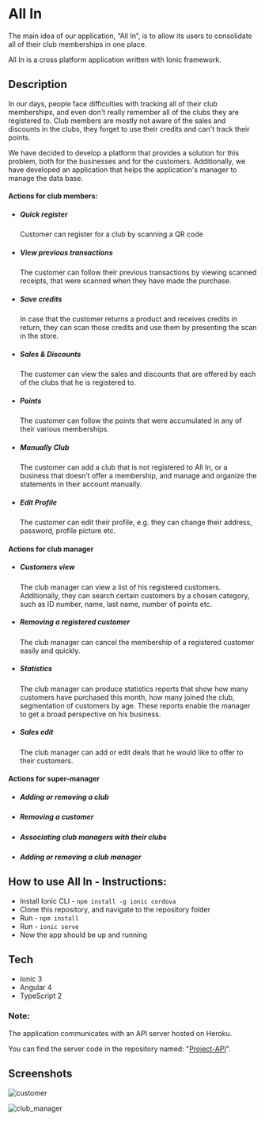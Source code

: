 # All In 

The main idea of our application, “All In”, is to allow its users to consolidate all of their club memberships in one place.

All In is a cross platform application written with Ionic framework.

## Description
In our days, people face difficulties with tracking all of their club memberships,
and even don't really remember all of the clubs they are registered to.
Club members are mostly not aware of the sales and discounts in the clubs,
they forget to use their credits and can't track their points.

We have decided to develop a platform that provides a solution for this problem, both for the businesses and for the customers.
Additionally, we have developed an application that helps the application's manager to manage the data base.


#### Actions for club members:
* ##### Quick register

  Customer can register for a club by scanning a QR code

* ##### View previous transactions

  The customer can follow their previous transactions by viewing scanned receipts, that were scanned when they have made the purchase.

* ##### Save credits

  In case that the customer returns a product and receives credits in return, they can scan those credits and use them by presenting the   scan in the store.

* ##### Sales & Discounts

  The customer can view the sales and discounts that are offered by each of the clubs that he is registered to.

* ##### Points

  The customer can follow the points that were accumulated in any of their various memberships.

* ##### Manually Club

  The customer can add a club that is not registered to All In, or a business that doesn’t offer a membership, and manage and organize     the statements in their account manually.

* ##### Edit Profile

  The customer can edit their profile, e.g. they can change their address, password, profile picture etc.

#### Actions for club manager

* ##### Customers view

  The club manager can view a list of his registered customers. Additionally, they can search certain customers by a chosen category,     such as ID number, name, last name, number of points etc.

* ##### Removing a registered customer

  The club manager can cancel the membership of a registered customer easily and quickly.

* ##### Statistics

  The club manager can produce statistics reports that show how many customers have purchased this month, how many joined the club,       segmentation of customers by age. These reports enable the manager to get a broad perspective on his business.

* ##### Sales edit

  The club manager can add or edit deals that he would like to offer to their customers.

#### Actions for super-manager

* ##### Adding or removing a club

* ##### Removing a customer

* ##### Associating club managers with their clubs

* ##### Adding or removing a club manager

## How to use All In - Instructions:

* Install Ionic CLI - `npm install -g ionic cordova`
* Clone this repository, and navigate to the repository folder
* Run - `npm install`
* Run - `ionic serve`
* Now the app should be up and running

## Tech
* Ionic 3
* Angular 4
* TypeScript 2

### Note:
The application communicates with an API server hosted on Heroku.

You can find the server code in the repository named: "[Project-API](https://github.com/dinkapach/Project-API)".

## Screenshots

![customer](https://user-images.githubusercontent.com/22280734/32279583-d54ebd90-bf21-11e7-8f8d-7580e664f929.png)

![club_manager](https://user-images.githubusercontent.com/22280734/32279795-5c69daa8-bf22-11e7-80c7-93312e1f043b.png)

